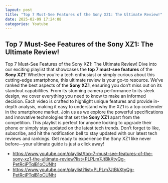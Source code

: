 ```yaml
---
layout: post
title: "Top 7 Must-See Features of the Sony XZ1: The Ultimate Review!"
date: 2025-02-09 17:24:08
categories: Youtube
---
```


## Top 7 Must-See Features of the Sony XZ1: The Ultimate Review!

Top 7 Must-See Features of the Sony XZ1: The Ultimate Review!
Dive into our exciting playlist that showcases the **top 7 must-see features** of the **Sony XZ1**! Whether you’re a tech enthusiast or simply curious about this cutting-edge smartphone, this ultimate review is your go-to resource. 
We’ve ranked the best aspects of the **Sony XZ1**, ensuring you don’t miss out on its standout capabilities. From its stunning camera performance to its sleek design, we cover everything you need to know to make an informed decision. Each video is crafted to highlight unique features and provide in-depth analysis, making it easy to understand why the XZ1 is a top contender in the smartphone market.
Join us as we explore the powerful specifications and innovative technologies that set the **Sony XZ1** apart from the competition. This playlist is perfect for anyone looking to upgrade their phone or simply stay updated on the latest tech trends. 
Don’t forget to like, subscribe, and hit the notification bell to stay updated with our latest tech reviews and rankings. Get ready to experience the Sony XZ1 like never before—your ultimate guide is just a click away!

- https://www.youtube.com/playlist/top-7-must-see-features-of-the-sony-xz1-the-ultimate-review?list=PLPLm7JtBkXtyQg-PetRcjPTqlB1oCUNht
- https://www.youtube.com/playlist?list=PLPLm7JtBkXtyQg-PetRcjPTqlB1oCUNht

